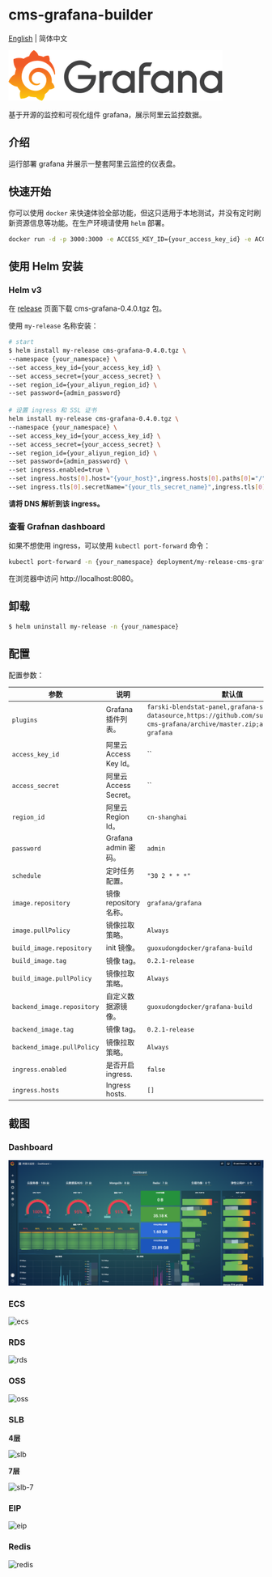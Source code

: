 # cms-grafana-builder

[English](README.md) | 简体中文

![grafana](https://raw.githubusercontent.com/grafana/grafana/master/docs/logo-horizontal.png)

基于开源的监控和可视化组件 grafana，展示阿里云监控数据。

## 介绍

运行部署 grafana 并展示一整套阿里云监控的仪表盘。

## 快速开始

你可以使用 `docker` 来快速体验全部功能，但这只适用于本地测试，并没有定时刷新资源信息等功能。在生产环境请使用 `helm` 部署。

```bash
docker run -d -p 3000:3000 -e ACCESS_KEY_ID={your_access_key_id} -e ACCESS_SECRET={your_access_secret}  guoxudongdocker/grafana-cms-run:0.4.0-release
```

## 使用 Helm 安装

### Helm v3

在 [release](https://github.com/sunny0826/cms-grafana-builder/releases) 页面下载 cms-grafana-0.4.0.tgz 包。

使用 `my-release` 名称安装：

```bash
# start
$ helm install my-release cms-grafana-0.4.0.tgz \
--namespace {your_namespace} \
--set access_key_id={your_access_key_id} \
--set access_secret={your_access_secret} \
--set region_id={your_aliyun_region_id} \
--set password={admin_password}

# 设置 ingress 和 SSL 证书 
helm install my-release cms-grafana-0.4.0.tgz \
--namespace {your_namespace} \
--set access_key_id={your_access_key_id} \
--set access_secret={your_access_secret} \
--set region_id={your_aliyun_region_id} \
--set password={admin_password} \
--set ingress.enabled=true \
--set ingress.hosts[0].host="{your_host}",ingress.hosts[0].paths[0]="/" \
--set ingress.tls[0].secretName="{your_tls_secret_name}",ingress.tls[0].hosts[0]="{your_tls_host}"
```
__请将 DNS 解析到该 ingress。__

### 查看 Grafnan dashboard

如果不想使用 ingress，可以使用 `kubectl port-forward` 命令：

```bash
kubectl port-forward -n {your_namespace} deployment/my-release-cms-grafana 8080:8080 &
```

在浏览器中访问 http://localhost:8080。

## 卸载

```bash
$ helm uninstall my-release -n {your_namespace}
```

## 配置

配置参数：

参数                       	 	| 说明                                				| 默认值
------------------------------- | ------------------------------------------------- | ----------------------------------------------------------
`plugins`           	        | Grafana 插件列表。          	            		| `farski-blendstat-panel,grafana-simple-json-datasource,https://github.com/sunny0826/aliyun-cms-grafana/archive/master.zip;aliyun-cms-grafana`
`access_key_id`                	| 阿里云 Access Key Id。                  			| ``
`access_secret`                	| 阿里云 Access Secret。                  			| ``
`region_id`                    	| 阿里云 Region Id。                       			| `cn-shanghai`
`password`                    	| Grafana admin 密码。                      			| `admin`
`schedule`                    	| 定时任务配置。                            			| `"30 2 * * *"`
`image.repository`           	| 镜像 repository 名称。         	            		| `grafana/grafana`
`image.pullPolicy`         		| 镜像拉取策略。                        				| `Always`
`build_image.repository`        | init 镜像。                                  	    | `guoxudongdocker/grafana-build`
`build_image.tag`              	| 镜像 tag。                       		  	    	| `0.2.1-release`
`build_image.pullPolicy`       	| 镜像拉取策略。                          				| `Always`
`backend_image.repository`      | 自定义数据源镜像。                                   | `guoxudongdocker/grafana-build`
`backend_image.tag`             | 镜像 tag。                       		  	    	| `0.2.1-release`
`backend_image.pullPolicy`      | 镜像拉取策略。                          				| `Always`
`ingress.enabled`         		| 是否开启 ingress.                   				| `false`
`ingress.hosts`          		| Ingress hosts.                       				| `[]`

## 截图

### Dashboard

![Dashboard](docs/image/dashboard.png)

### ECS
![ecs](docs/image/ecs.png)

### RDS
![rds](docs/image/rds.png)

### OSS
![oss](docs/image/oss.png)

### SLB

**4层**

![slb](docs/image/slb.png)

**7层**

![slb-7](docs/image/slb-7.png)

### EIP
![eip](docs/image/eip.png)

### Redis
![redis](docs/image/redis.png)

